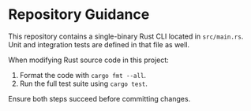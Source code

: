 # Repository Guidance

This repository contains a single-binary Rust CLI located in `src/main.rs`.
Unit and integration tests are defined in that file as well.

When modifying Rust source code in this project:

1. Format the code with `cargo fmt --all`.
2. Run the full test suite using `cargo test`.

Ensure both steps succeed before committing changes.
